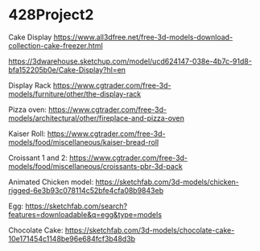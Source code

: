 # 428Project2

Cake Display https://www.all3dfree.net/free-3d-models-download-collection-cake-freezer.html

https://3dwarehouse.sketchup.com/model/ucd624147-038e-4b7c-91d8-bfa152205b0e/Cake-Display?hl=en

Display Rack https://www.cgtrader.com/free-3d-models/furniture/other/the-display-rack

Pizza oven: https://www.cgtrader.com/free-3d-models/architectural/other/fireplace-and-pizza-oven

Kaiser Roll: https://www.cgtrader.com/free-3d-models/food/miscellaneous/kaiser-bread-roll

Croissant 1 and 2: https://www.cgtrader.com/free-3d-models/food/miscellaneous/croissants-pbr-3d-pack

Animated Chicken model: https://sketchfab.com/3d-models/chicken-rigged-6e3b93c078114c52bfe4cfa08b9843eb

Egg: https://sketchfab.com/search?features=downloadable&q=egg&type=models

Chocolate Cake: https://sketchfab.com/3d-models/chocolate-cake-10e171454c1148be96e684fcf3b48d3b
